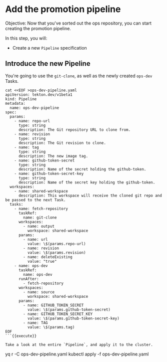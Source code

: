 # Add the promotion pipeline

Objective:
Now that you've sorted out the ops repository, you can start creating the promotion pipeline.

In this step, you will:
- Create a new `Pipeline` specification

## Introduce the new Pipeline

You're going to use the `git-clone`, as well as the newly created `ops-dev` Tasks.

```
cat <<EOF >ops-dev-pipeline.yaml
apiVersion: tekton.dev/v1beta1
kind: Pipeline
metadata:
  name: ops-dev-pipeline
spec:
  params:
    - name: repo-url
      type: string
      description: The Git repository URL to clone from.
    - name: revision
      type: string
      description: The Git revision to clone.
    - name: tag
      type: string
      description: The new image tag.
    - name: github-token-secret
      type: string
      description: Name of the secret holding the github-token.
    - name: github-token-secret-key
      type: string
      description: Name of the secret key holding the github-token.
  workspaces:
    - name: shared-workspace
      description: This workspace will receive the cloned git repo and be passed to the next Task.
  tasks:
    - name: fetch-repository
      taskRef:
        name: git-clone
      workspaces:
        - name: output
          workspace: shared-workspace
      params:
        - name: url
          value: \$(params.repo-url)
        - name: revision
          value: \$(params.revision)
        - name: deleteExisting
          value: "true"
    - name: ops-dev
      taskRef:
        name: ops-dev
      runAfter:
        - fetch-repository
      workspaces:
        - name: source
          workspace: shared-workspace
      params:
        - name: GITHUB_TOKEN_SECRET
          value: \$(params.github-token-secret)
        - name: GITHUB_TOKEN_SECRET_KEY
          value: \$(params.github-token-secret-key)
        - name: TAG
          value: \$(params.tag)
EOF
```{{execute}}

Take a look at the entire `Pipeline`, and apply it to the cluster.

```
yq r -C ops-dev-pipeline.yaml
kubectl apply -f ops-dev-pipeline.yaml
```{{execute}}

